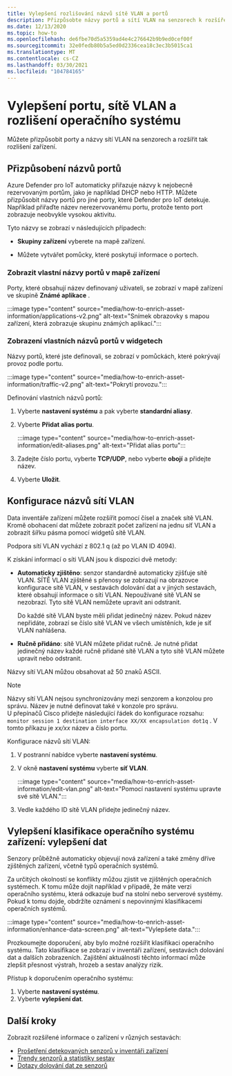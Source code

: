 ```yaml
---
title: Vylepšení rozlišování názvů sítě VLAN a portů
description: Přizpůsobte názvy portů a sítí VLAN na senzorech k rozšíření rozlišení zařízení.
ms.date: 12/13/2020
ms.topic: how-to
ms.openlocfilehash: de6fbe70d5a5359ad4e4c276642b9b9ed0cef00f
ms.sourcegitcommit: 32e0fedb80b5a5ed0d2336cea18c3ec3b5015ca1
ms.translationtype: MT
ms.contentlocale: cs-CZ
ms.lasthandoff: 03/30/2021
ms.locfileid: "104784165"
---
```

# <a name="enhance-port-vlan-and-os-resolution"></a>Vylepšení portu, sítě VLAN a rozlišení operačního systému

Můžete přizpůsobit porty a názvy sítí VLAN na senzorech a rozšířit tak rozlišení zařízení.

## <a name="customize-port-names"></a>Přizpůsobení názvů portů

Azure Defender pro IoT automaticky přiřazuje názvy k nejobecně rezervovaným portům, jako je například DHCP nebo HTTP. Můžete přizpůsobit názvy portů pro jiné porty, které Defender pro IoT detekuje. Například přiřaďte název nerezervovanému portu, protože tento port zobrazuje neobvykle vysokou aktivitu.

Tyto názvy se zobrazí v následujících případech:

  - **Skupiny zařízení** vyberete na mapě zařízení.

  - Můžete vytvářet pomůcky, které poskytují informace o portech.

### <a name="view-custom-port-names-in-the-device-map"></a>Zobrazit vlastní názvy portů v mapě zařízení

Porty, které obsahují název definovaný uživateli, se zobrazí v mapě zařízení ve skupině **Známé aplikace** .

:::image type="content" source="media/how-to-enrich-asset-information/applications-v2.png" alt-text="Snímek obrazovky s mapou zařízení, která zobrazuje skupinu známých aplikací.":::

### <a name="view-custom-port-names-in-widgets"></a>Zobrazení vlastních názvů portů v widgetech

Názvy portů, které jste definovali, se zobrazí v pomůckách, které pokrývají provoz podle portu.

:::image type="content" source="media/how-to-enrich-asset-information/traffic-v2.png" alt-text="Pokrytí provozu.":::

Definování vlastních názvů portů:

1. Vyberte **nastavení systému** a pak vyberte **standardní aliasy**.

2. Vyberte **Přidat alias portu**.

    :::image type="content" source="media/how-to-enrich-asset-information/edit-aliases.png" alt-text="Přidat alias portu":::

3. Zadejte číslo portu, vyberte **TCP/UDP**, nebo vyberte **obojí** a přidejte název.

4. Vyberte **Uložit**.

## <a name="configure-vlan-names"></a>Konfigurace názvů sítí VLAN

Data inventáře zařízení můžete rozšířit pomocí čísel a značek sítě VLAN. Kromě obohacení dat můžete zobrazit počet zařízení na jednu síť VLAN a zobrazit šířku pásma pomocí widgetů sítě VLAN.

Podpora sítí VLAN vychází z 802.1 q (až po VLAN ID 4094).

K získání informací o síti VLAN jsou k dispozici dvě metody:

- **Automaticky zjištěno**: senzor standardně automaticky zjišťuje sítě VLAN. SÍTĚ VLAN zjištěné s přenosy se zobrazují na obrazovce konfigurace sítě VLAN, v sestavách dolování dat a v jiných sestavách, které obsahují informace o síti VLAN. Nepoužívané sítě VLAN se nezobrazí. Tyto sítě VLAN nemůžete upravit ani odstranit. 

  Do každé sítě VLAN byste měli přidat jedinečný název. Pokud název nepřidáte, zobrazí se číslo sítě VLAN ve všech umístěních, kde je síť VLAN nahlášena.

- **Ručně přidáno**: sítě VLAN můžete přidat ručně. Je nutné přidat jedinečný název každé ručně přidané sítě VLAN a tyto sítě VLAN můžete upravit nebo odstranit.

Názvy sítí VLAN můžou obsahovat až 50 znaků ASCII.

> [!NOTE]
> Názvy sítí VLAN nejsou synchronizovány mezi senzorem a konzolou pro správu. Název je nutné definovat také v konzole pro správu.  
U přepínačů Cisco přidejte následující řádek do konfigurace rozsahu: `monitor session 1 destination interface XX/XX encapsulation dot1q` . V tomto příkazu je *xx/xx* název a číslo portu.

Konfigurace názvů sítí VLAN:

1. V postranní nabídce vyberte **nastavení systému**.

2. V okně **nastavení systému** vyberte **síť VLAN**.

    :::image type="content" source="media/how-to-enrich-asset-information/edit-vlan.png" alt-text="Pomocí nastavení systému upravte své sítě VLAN.":::

3. Vedle každého ID sítě VLAN přidejte jedinečný název.

## <a name="improve-device-operating-system-classification-data-enhancement"></a>Vylepšení klasifikace operačního systému zařízení: vylepšení dat

Senzory průběžně automaticky objevují nová zařízení a také změny dříve zjištěných zařízení, včetně typů operačních systémů.

Za určitých okolností se konflikty můžou zjistit ve zjištěných operačních systémech. K tomu může dojít například v případě, že máte verzi operačního systému, která odkazuje buď na stolní nebo serverové systémy. Pokud k tomu dojde, obdržíte oznámení s nepovinnými klasifikacemi operačních systémů.

:::image type="content" source="media/how-to-enrich-asset-information/enhance-data-screen.png" alt-text="Vylepšete data.":::

Prozkoumejte doporučení, aby bylo možné rozšířit klasifikaci operačního systému. Tato klasifikace se zobrazí v inventáři zařízení, sestavách dolování dat a dalších zobrazeních. Zajištění aktuálnosti těchto informací může zlepšit přesnost výstrah, hrozeb a sestav analýzy rizik.

Přístup k doporučením operačního systému:

1. Vyberte **nastavení systému**.
1. Vyberte **vylepšení dat**.

## <a name="next-steps"></a>Další kroky

Zobrazit rozšířené informace o zařízení v různých sestavách:

- [Prošetření detekovaných senzorů v inventáři zařízení](how-to-investigate-sensor-detections-in-a-device-inventory.md)
- [Trendy senzorů a statistiky sestav](how-to-create-trends-and-statistics-reports.md)
- [Dotazy dolování dat ze senzorů](how-to-create-data-mining-queries.md)
